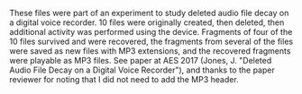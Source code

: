 These files were part of an experiment to study deleted audio file decay on a digital voice recorder. 10 files were originally created, then deleted, then additional activity was performed using the device. Fragments of four of the 10 files survived and were recovered, the fragments from several of the files were saved as new files with MP3 extensions, and the recovered fragments were playable as MP3 files. See paper at AES 2017 (Jones, J. "Deleted Audio File Decay on a Digital Voice Recorder"), and thanks to the paper reviewer for noting that I did not need to add the MP3 header.

